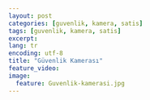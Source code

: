 ```yaml
---
layout: post
categories: [guvenlik, kamera, satis]
tags: [guvenlik, kamera, satis]
excerpt: 
lang: tr
encoding: utf-8
title: "Güvenlik Kamerası"
feature_video: 
image:
  feature: Guvenlik-kamerasi.jpg
---
```

